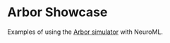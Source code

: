 # Arbor Showcase

Examples of using the [Arbor simulator](https://github.com/arbor-sim/arbor) with NeuroML.
